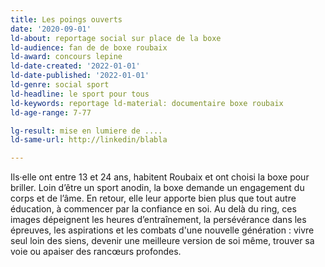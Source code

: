 ```yaml
---
title: Les poings ouverts
date: '2020-09-01'
ld-about: reportage social sur place de la boxe 
ld-audience: fan de de boxe roubaix
ld-award: concours lepine
ld-date-created: '2022-01-01'
ld-date-published: '2022-01-01'
ld-genre: social sport
ld-headline: le sport pour tous
ld-keywords: reportage ld-material: documentaire boxe roubaix
ld-age-range: 7-77

lg-result: mise en lumiere de ....
ld-same-url: http://linkedin/blabla

---
```

Ils·elle ont entre 13 et 24 ans, habitent Roubaix et ont choisi la boxe pour briller. Loin d’être un sport anodin, la boxe demande un engagement du corps et de l’âme. En retour, elle leur apporte bien plus que tout autre éducation, à commencer par la confiance en soi. Au delà du ring, ces images dépeignent les heures d’entraînement, la persévérance dans les épreuves, les aspirations et les combats d'une nouvelle génération : vivre seul loin des siens, devenir une meilleure version de soi même, trouver sa voie ou apaiser des rancœurs profondes.
